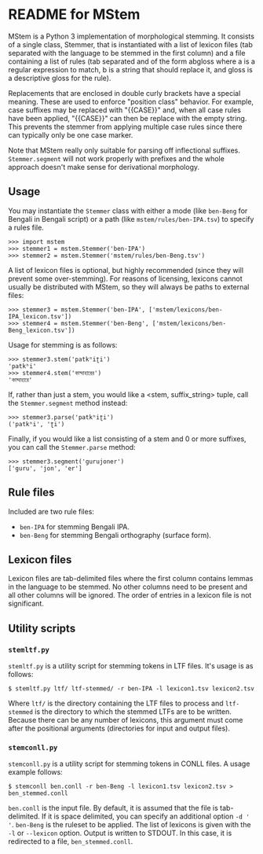 # README for MStem

MStem is a Python 3 implementation of morphological stemming. It consists of a single class, Stemmer, that is instantiated with a list of lexicon files (tab separated with the language to be stemmed in the first column) and a file containing a list of rules (tab separated and of the form a<tab>b<tab>gloss where a is a regular expression to match, b is a string that should replace it, and gloss is a descriptive gloss for the rule).

Replacements that are enclosed in double curly brackets have a special meaning. These are used to enforce "position class" behavior. For example, case suffixes may be replaced with "{{CASE}}" and, when all case rules have been applied, "{{CASE}}" can then be replace with the empty string. This prevents the stemmer from applying multiple case rules since there can typically only be one case marker.

Note that MStem really only suitable for parsing off inflectional suffixes. `Stemmer.segment` will not work properly with prefixes and the whole approach doesn't make sense for derivational morphology.

## Usage

You may instantiate the `Stemmer` class with either a mode (like `ben-Beng` for Bengali in Bengali script) or a path (like `mstem/rules/ben-IPA.tsv`) to specify a rules file.

```
>>> import mstem
>>> stemmer1 = mstem.Stemmer('ben-IPA')
>>> stemmer2 = mstem.Stemmer('mstem/rules/ben-Beng.tsv')
```

A list of lexicon files is optional, but highly recommended (since they will prevent some over-stemming). For reasons of licensing, lexicons cannot usually be distributed with MStem, so they will always be paths to external files:

```
>>> stemmer3 = mstem.Stemmer('ben-IPA', ['mstem/lexicons/ben-IPA_lexicon.tsv'])
>>> stemmer4 = mstem.Stemmer('ben-Beng', ['mstem/lexicons/ben-Beng_lexicon.tsv'])
```

Usage for stemming is as follows:

```
>>> stemmer3.stem('patkʰiʈi')
'patkʰi'
>>> stemmer4.stem('কান্দাহারের')
'কান্দাহারে'
```

If, rather than just a stem, you would like a <stem, suffix_string> tuple, call the `Stemmer.segment` method instead:

```
>>> stemmer3.parse('patkʰiʈi')
('patkʰi', 'ʈi')
```

Finally, if you would like a list consisting of a stem and 0 or more suffixes, you can call the `Stemmer.parse` method:

```
>>> stemmer3.segment('gurujoner')
['guru', 'jon', 'er']
```

## Rule files

Included are two rule files:

* `ben-IPA` for stemming Bengali IPA.
* `ben-Beng` for stemming Bengali orthography (surface form).

## Lexicon files

Lexicon files are tab-delimited files where the first column contains lemmas in the language to be stemmed. No other columns need to be present and all other columns will be ignored. The order of entries in a lexicon file is not significant.

## Utility scripts

### `stemltf.py`

`stemltf.py` is a utility script for stemming tokens in LTF files. It's usage is as follows:

```
$ stemltf.py ltf/ ltf-stemmed/ -r ben-IPA -l lexicon1.tsv lexicon2.tsv
```

Where `ltf/` is the directory containing the LTF files to process and `ltf-stemmed` is the directory to which the stemmed LTFs are to be written. Because there can be any number of lexicons, this argument must come after the positional arguments (directories for input and output files).

### `stemconll.py`

`stemconll.py` is a utility script for stemming tokens in CONLL files. A usage example follows:

```
$ stemconll ben.conll -r ben-Beng -l lexicon1.tsv lexicon2.tsv > ben_stemmed.conll
```

`ben.conll` is the input file. By default, it is assumed that the file is tab-delimited. If it is space delimited, you can specify an additional option `-d ' '`. `ben-Beng` is the ruleset to be applied. The list of lexicons is given with the `-l` or `--lexicon` option. Output is written to STDOUT. In this case, it is redirected to a file, `ben_stemmed.conll`.
